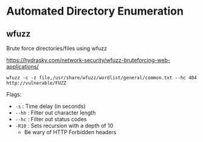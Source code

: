 # Automated Directory Enumeration

## wfuzz

Brute force directories/files using wfuzz

https://hydrasky.com/network-security/wfuzz-bruteforcing-web-applications/

```text
wfuzz -c -z file,/usr/share/wfuzz/wordlist/general/common.txt --hc 404  http://vulnerable/FUZZ
```

Flags:

* `-s` : Time delay \(in seconds\)
* `--hh` : Filter out character length
* `--hc` : Filter out status codes
* `-R10` : Sets recursion with a depth of 10
  * Be wary of HTTP Forbidden headers





